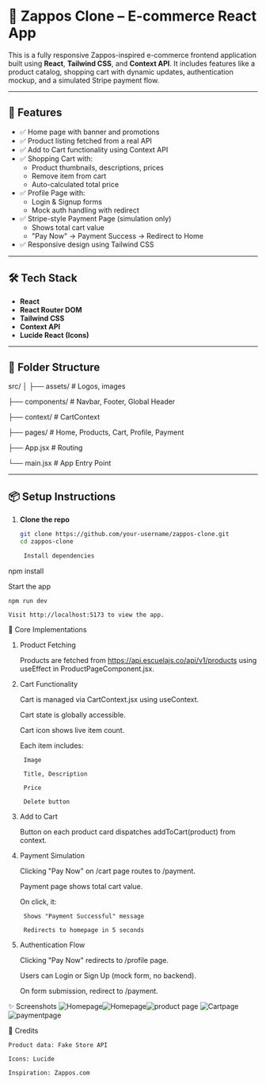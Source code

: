 # 🥿 Zappos Clone – E-commerce React App

This is a fully responsive Zappos-inspired e-commerce frontend application built using **React**, **Tailwind CSS**, and **Context API**. It includes features like a product catalog, shopping cart with dynamic updates, authentication mockup, and a simulated Stripe payment flow.

---

## 🚀 Features

- ✅ Home page with banner and promotions
- ✅ Product listing fetched from a real API
- ✅ Add to Cart functionality using Context API
- ✅ Shopping Cart with:
  - Product thumbnails, descriptions, prices
  - Remove item from cart
  - Auto-calculated total price
- ✅ Profile Page with:
  - Login & Signup forms
  - Mock auth handling with redirect
- ✅ Stripe-style Payment Page (simulation only)
  - Shows total cart value
  - "Pay Now" → Payment Success → Redirect to Home
- ✅ Responsive design using Tailwind CSS

---

## 🛠️ Tech Stack

- **React**
- **React Router DOM**
- **Tailwind CSS**
- **Context API**
- **Lucide React (Icons)**

---

## 📁 Folder Structure

src/
│
├── assets/ # Logos, images

├── components/ # Navbar, Footer, Global Header

├── context/ # CartContext

├── pages/ # Home, Products, Cart, Profile, Payment

├── App.jsx # Routing

└── main.jsx # App Entry Point


---

## 📦 Setup Instructions

1. **Clone the repo**
   ```bash
   git clone https://github.com/your-username/zappos-clone.git
   cd zappos-clone

    Install dependencies

npm install

Start the app

    npm run dev

    Visit http://localhost:5173 to view the app.

🧠 Core Implementations
1. Product Fetching

    Products are fetched from https://api.escuelajs.co/api/v1/products using useEffect in ProductPageComponent.jsx.

2. Cart Functionality

    Cart is managed via CartContext.jsx using useContext.

    Cart state is globally accessible.

    Cart icon shows live item count.

    Each item includes:

        Image

        Title, Description

        Price

        Delete button

3. Add to Cart

    Button on each product card dispatches addToCart(product) from context.

4. Payment Simulation

    Clicking "Pay Now" on /cart page routes to /payment.

    Payment page shows total cart value.

    On click, it:

        Shows "Payment Successful" message

        Redirects to homepage in 5 seconds

5. Authentication Flow

    Clicking "Pay Now" redirects to /profile page.

    Users can Login or Sign Up (mock form, no backend).

    On form submission, redirect to /payment.

✨ Screenshots
![Homepage](<Screenshot (47)-1.png>)![Homepage](<Screenshot (48)-1.png>)![product page](<Screenshot (50)-1.png>)
![Cartpage](<Screenshot (51)-1.png>)![paymentpage](<Screenshot (52)-1.png>)

🙌 Credits

    Product data: Fake Store API

    Icons: Lucide

    Inspiration: Zappos.com